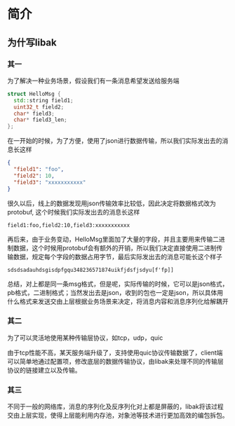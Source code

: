 # 简介

## 为什写libak

### 其一

为了解决一种业务场景，假设我们有一条消息希望发送给服务端

```c++
struct HelloMsg {
  std::string field1;
  uint32_t field2;
  char* field3;
  char* field3_len;
};
```

在一开始的时候，为了方便，使用了json进行数据传输，所以我们实际发出去的消息长这样

```json
{
  "field1": "foo",
  "field2": 10,
  "field3": "xxxxxxxxxxx"
}
```

很久以后，线上的数据发现用json传输效率比较低，因此决定将数据格式改为protobuf, 这个时候我们实际发出去的消息长这样

```
field1:foo,field2:10,field3:xxxxxxxxxxx
```

再后来，由于业务变动，HelloMsg里面加了大量的字段，并且主要用来传输二进制数据，这个时候用protobuf会有额外的开销，所以我们决定直接使用二进制传输数据，规定每个字段的数据占用字节，最后实际发出去的消息可能长这个样子

```
sdsdsadauhdsgisdpfgqu348236571874uikfjdsfjsdyu[f'fp]]
```

总结，对上都是同一条msg格式，但是呢，实际传输的时候，它可以是json格式，pb格式，二进制格式；当然发出去是json，收到的包也一定是json，所以具体用什么格式来发送交由上层根据业务场景来决定，将消息内容和消息序列化给解耦开

### 其二

为了可以灵活地使用某种传输层协议，如tcp，udp，quic

由于tcp性能不高，某天服务端升级了，支持使用quic协议传输数据了，client端可以简单地通过配置项，修改底层的数据传输协议，由libak来处理不同的传输层协议的链接建立以及传输。

### 其三

不同于一般的网络库，消息的序列化及反序列化对上都是屏蔽的，libak将该过程交由上层实现，使得上层能利用内存池，对象池等技术进行更加高效的编包拆包。
